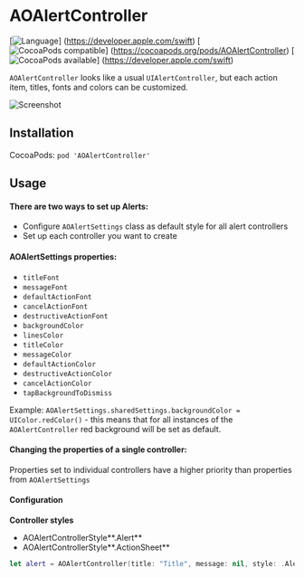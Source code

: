 # AOAlertController
[![Language](http://img.shields.io/badge/language-swift%202.2-brightgreen.svg?style=flat)]
(https://developer.apple.com/swift)
[![CocoaPods compatible](http://img.shields.io/cocoapods/v/AOIntroViewController.svg?style=flat)]
(https://cocoapods.org/pods/AOAlertController)
[![CocoaPods available](http://img.shields.io/badge/available-iOS%208.2-orange.svg)]
(https://developer.apple.com/swift)

`AOAlertController` looks like a usual `UIAlertController`, but each action item, titles, fonts and colors can be customized.

![Screenshot](demo.gif)

## Installation
CocoaPods: 
`pod 'AOAlertController'`

## Usage

#### There are two ways to set up Alerts:
- Configure `AOAlertSettings` class as default style for all alert controllers
- Set up each controller you want to create 

#### AOAlertSettings properties:
- `titleFont`
- `messageFont`
- `defaultActionFont`
- `cancelActionFont`
- `destructiveActionFont`
- `backgroundColor`
- `linesColor`
- `titleColor`
- `messageColor`
- `defaultActionColor`
- `destructiveActionColor`
- `cancelActionColor`
- `tapBackgroundToDismiss`

Example:
`AOAlertSettings.sharedSettings.backgroundColor = UIColor.redColor()` - this means that for all instances of the `AOAlertController` red background will be set as default.

#### Changing the properties of a single controller:
Properties set to individual controllers have a higher priority than properties from `AOAlertSettings`

#### Configuration
**Controller styles**
- AOAlertControllerStyle**.Alert**
- AOAlertControllerStyle**.ActionSheet**
```Swift
let alert = AOAlertController(title: "Title", message: nil, style: .Alert)
```
